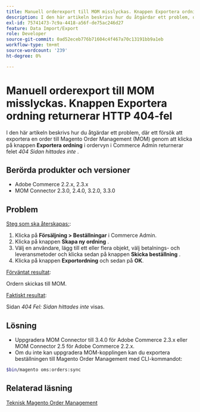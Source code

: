 ```yaml
---
title: Manuell orderexport till MOM misslyckas. Knappen Exportera ordning returnerar HTTP 404-fel
description: I den här artikeln beskrivs hur du åtgärdar ett problem, där ett försök att exportera en order till Magento Order Management (MOM) genom att klicka på knappen **Exportera order** i ordervyn i Commerce Admin returnerar felet " *404 Sidan hittades inte*".
exl-id: 75741473-7c9a-4418-a56f-de75ac246d27
feature: Data Import/Export
role: Developer
source-git-commit: 0ad52eceb776b71604c4f467a70c13191bb9a1eb
workflow-type: tm+mt
source-wordcount: '239'
ht-degree: 0%

---
```


# Manuell orderexport till MOM misslyckas. Knappen Exportera ordning returnerar HTTP 404-fel

I den här artikeln beskrivs hur du åtgärdar ett problem, där ett försök att exportera en order till Magento Order Management (MOM) genom att klicka på knappen **Exportera ordning** i ordervyn i Commerce Admin returnerar felet *404 Sidan hittades inte* .

## Berörda produkter och versioner

* Adobe Commerce 2.2.x, 2.3.x
* MOM Connector 2.3.0, 2.4.0, 3.2.0, 3.3.0

## Problem

<u>Steg som ska återskapas:</u>:

1. Klicka på **Försäljning > Beställningar** i Commerce Admin.
1. Klicka på knappen **Skapa ny ordning** .
1. Välj en användare, lägg till ett eller flera objekt, välj betalnings- och leveransmetoder och klicka sedan på knappen **Skicka beställning** .
1. Klicka på knappen **Exportordning** och sedan på **OK**.

<u>Förväntat resultat</u>:

Ordern skickas till MOM.

<u>Faktiskt resultat</u>:

Sidan *404 Fel: Sidan hittades inte* visas.

## Lösning

* Uppgradera MOM Connector till 3.4.0 för Adobe Commerce 2.3.x eller MOM Connector 2.5 för Adobe Commerce 2.2.x.
* Om du inte kan uppgradera MOM-kopplingen kan du exportera beställningen till Magento Order Management med CLI-kommandot:

```bash
$bin/magento oms:orders:sync
```

## Relaterad läsning

[Teknisk Magento Order Management](https://omsdocs.magento.com/en/)
